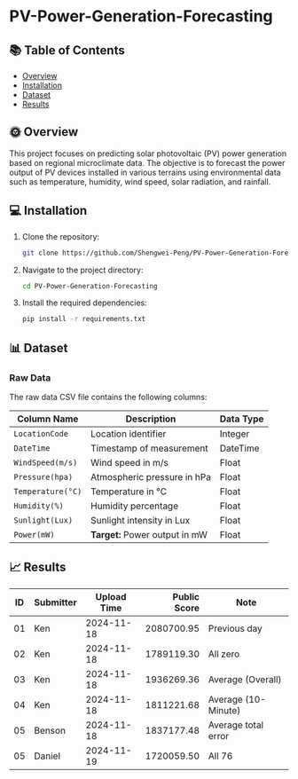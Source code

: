 # PV-Power-Generation-Forecasting

## 📚 Table of Contents
- [Overview](#Overview)
- [Installation](#Installation)
- [Dataset](#Dataset)
- [Results](#Results)

## 🌞 Overview
This project focuses on predicting solar photovoltaic (PV) power generation based on regional microclimate data. The objective is to forecast the power output of PV devices installed in various terrains using environmental data such as temperature, humidity, wind speed, solar radiation, and rainfall.

## 💻 Installation
1. Clone the repository:
    ```sh
    git clone https://github.com/Shengwei-Peng/PV-Power-Generation-Forecasting.git
    ```
2. Navigate to the project directory:
    ```sh
    cd PV-Power-Generation-Forecasting
    ```
3. Install the required dependencies:
    ```sh
    pip install -r requirements.txt
    ```

## 📊 Dataset
### Raw Data
The raw data CSV file contains the following columns:

| **Column Name**       | **Description**                                  | **Data Type** |
| --------------------- | ------------------------------------------------ | ------------- |
| `LocationCode`        | Location identifier                              | Integer       |
| `DateTime`            | Timestamp of measurement                         | DateTime      |
| `WindSpeed(m/s)`      | Wind speed in m/s                                | Float         |
| `Pressure(hpa)`       | Atmospheric pressure in hPa                      | Float         |
| `Temperature(°C)`     | Temperature in °C                                | Float         |
| `Humidity(%)`         | Humidity percentage                              | Float         |
| `Sunlight(Lux)`       | Sunlight intensity in Lux                        | Float         |
| `Power(mW)`           | **Target:** Power output in mW                   | Float         |

## 📈 Results

| ID  | Submitter | Upload Time | Public Score | Note                |
| --- | --------- | ----------- | ------------:| ------------------- |
| 01  | Ken       | 2024-11-18  |   2080700.95 | Previous day        |
| 02  | Ken       | 2024-11-18  |   1789119.30 | All zero            |
| 03  | Ken       | 2024-11-18  |   1936269.36 | Average (Overall)   |
| 04  | Ken       | 2024-11-18  |   1811221.68 | Average (10-Minute) |
| 05  | Benson    | 2024-11-18  |   1837177.48 | Average total error |
| 05  | Daniel    | 2024-11-19  |   1720059.50 | All 76              |
